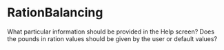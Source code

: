 # RationBalancing
What particular information should be provided in the Help screen?
Does the pounds in ration values should be given by the user or default values?

